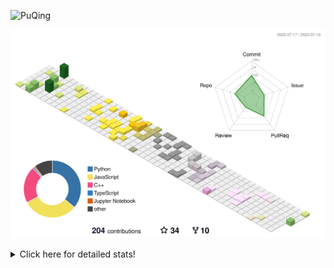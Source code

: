 ![PuQing](https://user-images.githubusercontent.com/27223114/171565019-9a56fae6-b08b-421f-99db-7e830da42371.png)

![](./profile-3d-contrib/profile-season-animate.svg)

<details>
<summary>Click here for detailed stats!</summary>

<!--START_SECTION:waka-->
![Lines of code](https://img.shields.io/badge/From%20Hello%20World%20I%27ve%20Written-718.7%20thousand%20lines%20of%20code-blue)

**🐱 My GitHub Data** 

> 📦 249.7 kB Used in GitHub's Storage 
 > 
> 🏆 88 Contributions in the Year 2023
 > 
> 🚫 Not Opted to Hire
 > 
> 📜 29 Public Repositories 
 > 
> 🔑 27 Private Repositories 
 > 
**I'm an Early 🐤** 

```text
🌞 Morning                294 commits         █████░░░░░░░░░░░░░░░░░░░░   19.47 % 
🌆 Daytime                778 commits         █████████████░░░░░░░░░░░░   51.52 % 
🌃 Evening                183 commits         ███░░░░░░░░░░░░░░░░░░░░░░   12.12 % 
🌙 Night                  255 commits         ████░░░░░░░░░░░░░░░░░░░░░   16.89 % 
```


📊 **This Week I Spent My Time On** 

```text
💬 Programming Languages: 
Markdown                 8 hrs 3 mins        ███████████████░░░░░░░░░░   59.51 % 
JavaScript               3 hrs 2 mins        ██████░░░░░░░░░░░░░░░░░░░   22.46 % 
Jupyter Notebook         1 hr 6 mins         ██░░░░░░░░░░░░░░░░░░░░░░░   08.20 % 
TypeScript               28 mins             █░░░░░░░░░░░░░░░░░░░░░░░░   03.49 % 
Bash                     16 mins             █░░░░░░░░░░░░░░░░░░░░░░░░   02.07 % 

🔥 Editors: 
Obsidian                 7 hrs 48 mins       ██████████████░░░░░░░░░░░   57.71 % 
VS Code                  5 hrs 43 mins       ███████████░░░░░░░░░░░░░░   42.29 % 

💻 Operating System: 
Windows                  10 hrs 22 mins      ███████████████████░░░░░░   76.70 % 
WSL                      3 hrs 1 min         ██████░░░░░░░░░░░░░░░░░░░   22.39 % 
Linux                    7 mins              ░░░░░░░░░░░░░░░░░░░░░░░░░   00.91 % 
```


<!--END_SECTION:waka-->
</details>
